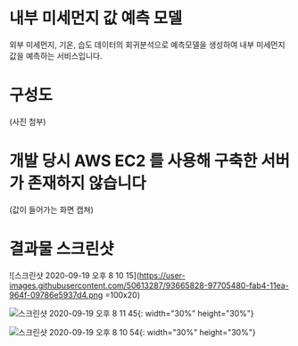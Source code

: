 # 내부 미세먼지 값 예측 모델

외부 미세먼지, 기온, 습도 데이터의 회귀분석으로 예측모델을 생성하여 내부 미세먼지 값을 예측하는 서비스입니다.

# 구성도

(사진 첨부)

# 개발 당시 AWS EC2 를 사용해 구축한 서버가 존재하지 않습니다

(값이 들어가는 화면 캡쳐)

# 결과물 스크린샷


![스크린샷 2020-09-19 오후 8 10 15](https://user-images.githubusercontent.com/50613287/93665828-97705480-fab4-11ea-964f-09786e5937d4.png =100x20)

![스크린샷 2020-09-19 오후 8 11 45](https://user-images.githubusercontent.com/50613287/93665831-99d2ae80-fab4-11ea-8deb-779e79b51e64.png){: width="30%" height="30%"}

![스크린샷 2020-09-19 오후 8 10 54](https://user-images.githubusercontent.com/50613287/93665833-9b03db80-fab4-11ea-9c0c-9375e608ccdd.png){: width="30%" height="30%"}

